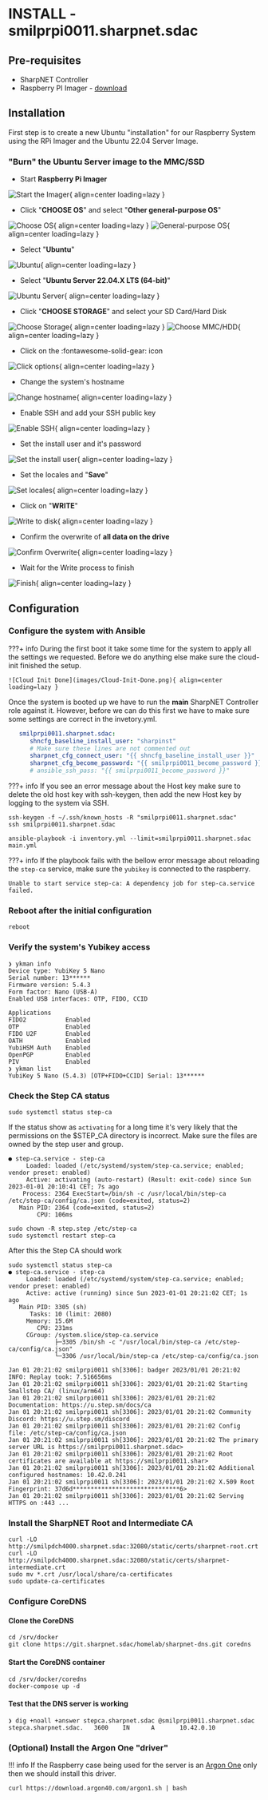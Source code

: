 # INSTALL - smilprpi0011.sharpnet.sdac

## Pre-requisites

- SharpNET Controller
- Raspberry PI Imager - [download](https://www.raspberrypi.com/software/)

## Installation

First step is to create a new Ubuntu "installation" for our Raspberry System using the RPi Imager and the Ubuntu 22.04 Server Image.

### "Burn" the Ubuntu Server image to the MMC/SSD

- Start **Raspberry Pi Imager**

![Start the Imager](images/RPI-Imager/Start%20RPI%20Imager.png){ align=center loading=lazy }

- Click "**CHOOSE OS**" and select "**Other general-purpose OS**"

![Choose OS](images/RPI-Imager/RPi-Image-011.png){ align=center loading=lazy }
![General-purpose OS](images/RPI-Imager/RPi-Image-014.png){ align=center loading=lazy }

- Select "**Ubuntu**"

![Ubuntu](images/RPI-Imager/RPi-Image-013.png){ align=center loading=lazy }

- Select "**Ubuntu Server 22.04.X LTS (64-bit)**"

![Ubuntu Server](images/RPI-Imager/RPi-Image-012.png){ align=center loading=lazy }

- Click "**CHOOSE STORAGE**" and select your SD Card/Hard Disk

![Choose Storage](images/RPI-Imager/RPi-Image-010.png){ align=center loading=lazy }
![Choose MMC/HDD](images/RPI-Imager/RPi-Image-009.png){ align=center loading=lazy }

- Click on the :fontawesome-solid-gear: icon

![Click options](images/RPI-Imager/RPi-Image-001.png){ align=center loading=lazy }

- Change the system's hostname

![Change hostname](images/RPI-Imager/RPi-Image-008.png){ align=center loading=lazy }

- Enable SSH and add your SSH public key

![Enable SSH](images/RPI-Imager/RPi-Image-005.png){ align=center loading=lazy }

- Set the install user and it's password

![Set the install user](images/RPI-Imager/RPi-Image-007.png){ align=center loading=lazy }

- Set the locales and "**Save**"

![Set locales](images/RPI-Imager/RPi-Image-006.png){ align=center loading=lazy }

- Click on "**WRITE**"

![Write to disk](images/RPI-Imager/RPi-Image-002.png){ align=center loading=lazy }

- Confirm the overwrite of **all data on the drive**

![Confirm Overwrite](images/RPI-Imager/RPi-Image-004.png){ align=center loading=lazy }

- Wait for the Write process to finish

![Finish](images/RPI-Imager/RPi-Image-000.png){ align=center loading=lazy }

## Configuration

### Configure the system with Ansible

???+ info
    During the first boot it take some time for the system to apply all the settings we requested. Before we do anything else make sure the cloud-init finished the setup.

    ![Cloud Init Done](images/Cloud-Init-Done.png){ align=center loading=lazy }

Once the system is booted up we have to run the **main** SharpNET Controller role against it. However, before we can do this first we have to make sure some settings are correct in the invetory.yml.

```yaml title="${controller}/inventory.yml" hl_lines="4 5"
   smilprpi0011.sharpnet.sdac:
      shncfg_baseline_install_user: "sharpinst"
      # Make sure these lines are not commented out
      sharpnet_cfg_connect_user: "{{ shncfg_baseline_install_user }}"
      sharpnet_cfg_become_password: "{{ smilprpi0011_become_password }}"
      # ansible_ssh_pass: "{{ smilprpi0011_become_password }}"
```

???+ info
    If you see an error message about the Host key make sure to delete the old host key with ssh-keygen, then add the new Host key by logging to the system via SSH.
```shell
ssh-keygen -f ~/.ssh/known_hosts -R "smilprpi0011.sharpnet.sdac"
ssh smilprpi0011.sharpnet.sdac
```

```shell
ansible-playbook -i inventory.yml --limit=smilprpi0011.sharpnet.sdac main.yml
```

<div id="rpi-fail-asciinema" style="z-index: 1; position: relative; max-width: 100%;"></div>

???+ info
    If the playbook fails with the bellow error message about reloading the `step-ca` service, make sure the `yubikey` is connected to the raspberry.
```shell
Unable to start service step-ca: A dependency job for step-ca.service failed.
```

<div id="rpi-success-asciinema" style="z-index: 1; position: relative; max-width: 100%;"></div>

### Reboot after the initial configuration

```shell
reboot
```

### Verify the system's Yubikey access

```shell
❯ ykman info
Device type: YubiKey 5 Nano
Serial number: 13******
Firmware version: 5.4.3
Form factor: Nano (USB-A)
Enabled USB interfaces: OTP, FIDO, CCID

Applications
FIDO2           Enabled
OTP             Enabled
FIDO U2F        Enabled
OATH            Enabled
YubiHSM Auth    Enabled
OpenPGP         Enabled
PIV             Enabled
❯ ykman list
YubiKey 5 Nano (5.4.3) [OTP+FIDO+CCID] Serial: 13******
```

### Check the Step CA status

```shell
sudo systemctl status step-ca
```

If the status show as `activating` for a long time it's very likely that the permissions on the $STEP_CA directory is incorrect. Make sure the files are owned by the step user and group.

```shell hl_lines="2"
● step-ca.service - step-ca
     Loaded: loaded (/etc/systemd/system/step-ca.service; enabled; vendor preset: enabled)
     Active: activating (auto-restart) (Result: exit-code) since Sun 2023-01-01 20:10:41 CET; 7s ago
    Process: 2364 ExecStart=/bin/sh -c /usr/local/bin/step-ca /etc/step-ca/config/ca.json (code=exited, status=2)
   Main PID: 2364 (code=exited, status=2)
        CPU: 106ms
```

```shell
sudo chown -R step.step /etc/step-ca
sudo systemctl restart step-ca
```

After this the Step CA should work

```shell
sudo systemctl status step-ca
● step-ca.service - step-ca
     Loaded: loaded (/etc/systemd/system/step-ca.service; enabled; vendor preset: enabled)
     Active: active (running) since Sun 2023-01-01 20:21:02 CET; 1s ago
   Main PID: 3305 (sh)
      Tasks: 10 (limit: 2080)
     Memory: 15.6M
        CPU: 231ms
     CGroup: /system.slice/step-ca.service
             ├─3305 /bin/sh -c "/usr/local/bin/step-ca /etc/step-ca/config/ca.json"
             └─3306 /usr/local/bin/step-ca /etc/step-ca/config/ca.json

Jan 01 20:21:02 smilprpi0011 sh[3306]: badger 2023/01/01 20:21:02 INFO: Replay took: 7.516656ms
Jan 01 20:21:02 smilprpi0011 sh[3306]: 2023/01/01 20:21:02 Starting Smallstep CA/ (linux/arm64)
Jan 01 20:21:02 smilprpi0011 sh[3306]: 2023/01/01 20:21:02 Documentation: https://u.step.sm/docs/ca
Jan 01 20:21:02 smilprpi0011 sh[3306]: 2023/01/01 20:21:02 Community Discord: https://u.step.sm/discord
Jan 01 20:21:02 smilprpi0011 sh[3306]: 2023/01/01 20:21:02 Config file: /etc/step-ca/config/ca.json
Jan 01 20:21:02 smilprpi0011 sh[3306]: 2023/01/01 20:21:02 The primary server URL is https://smilprpi0011.sharpnet.sdac>
Jan 01 20:21:02 smilprpi0011 sh[3306]: 2023/01/01 20:21:02 Root certificates are available at https://smilprpi0011.shar>
Jan 01 20:21:02 smilprpi0011 sh[3306]: 2023/01/01 20:21:02 Additional configured hostnames: 10.42.0.241
Jan 01 20:21:02 smilprpi0011 sh[3306]: 2023/01/01 20:21:02 X.509 Root Fingerprint: 37d6d******************************6>
Jan 01 20:21:02 smilprpi0011 sh[3306]: 2023/01/01 20:21:02 Serving HTTPS on :443 ...
```

### Install the SharpNET Root and Intermediate CA

```shell
curl -LO http://smilpdch4000.sharpnet.sdac:32080/static/certs/sharpnet-root.crt
curl -LO http://smilpdch4000.sharpnet.sdac:32080/static/certs/sharpnet-intermediate.crt
sudo mv *.crt /usr/local/share/ca-certificates
sudo update-ca-certificates
```

### Configure CoreDNS

#### Clone the CoreDNS

```shell
cd /srv/docker
git clone https://git.sharpnet.sdac/homelab/sharpnet-dns.git coredns
```

#### Start the CoreDNS container

```shell
cd /srv/docker/coredns
docker-compose up -d
```

#### Test that the DNS server is working

```shell
❯ dig +noall +answer stepca.sharpnet.sdac @smilprpi0011.sharpnet.sdac
stepca.sharpnet.sdac.   3600    IN      A       10.42.0.10
```

### (Optional) Install the Argon One "driver"

!!! info
    If the Raspberry case being used for the server is an [Argon One](https://www.argon40.com/products/argon-one-m-2-case-for-raspberry-pi-4) only then we should install this driver.

```shell
curl https://download.argon40.com/argon1.sh | bash
```

<script>
  window.onload = function(){
    AsciinemaPlayer.create('/images/asciinema/rpi0011-fail.cast', document.getElementById('rpi-fail-asciinema'), {
        poster: 'npt:1:23',
        rows: 10
    });
    AsciinemaPlayer.create('/images/asciinema/rpi0011-success.cast', document.getElementById('rpi-success-asciinema'), {
        poster: 'npt:1:23',
        rows: 10
    });
}
</script>